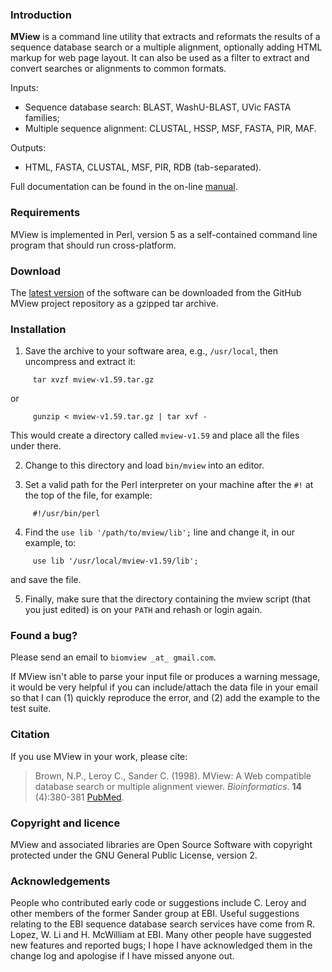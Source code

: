 ### Introduction

**MView** is a command line utility that extracts and reformats the results of
a sequence database search or a multiple alignment, optionally adding HTML
markup for web page layout. It can also be used as a filter to extract and
convert searches or alignments to common formats.

Inputs:

- Sequence database search: BLAST, WashU-BLAST, UVic FASTA families;
- Multiple sequence alignment: CLUSTAL, HSSP, MSF, FASTA, PIR, MAF.

Outputs:

- HTML, FASTA, CLUSTAL, MSF, PIR, RDB (tab-separated).

Full documentation can be found in the on-line
[manual](https://desmid.github.io/mview/ "MView manual").


### Requirements

MView is implemented in Perl, version 5 as a self-contained command line
program that should run cross-platform. 


### Download

The [latest version](https://github.com/desmid/mview "MView site") of the
software can be downloaded from the GitHub MView project repository as a
gzipped tar archive.


### Installation

1. Save the archive to your software area, e.g., `/usr/local`, then uncompress
   and extract it:
```
     tar xvzf mview-v1.59.tar.gz
```
   or
```
     gunzip < mview-v1.59.tar.gz | tar xvf -
```
This would create a directory called `mview-v1.59` and place all the files
under there.

2. Change to this directory and load `bin/mview` into an editor.

3. Set a valid path for the Perl interpreter on your machine after the ``#!``
   at the top of the file, for example:
```
     #!/usr/bin/perl
```

4. Find the `use lib '/path/to/mview/lib';` line and change it, in our
   example, to:
```
     use lib '/usr/local/mview-v1.59/lib';
```
   and save the file.

5. Finally, make sure that the directory containing the mview script (that you
   just edited) is on your `PATH` and rehash or login again.


### Found a bug?

Please send an email to `biomview _at_ gmail.com`.

If MView isn't able to parse your input file or produces a warning message, it
would be very helpful if you can include/attach the data file in your email so
that I can (1) quickly reproduce the error, and (2) add the example to the
test suite.


### Citation

If you use MView in your work, please cite:

> Brown, N.P., Leroy C., Sander C. (1998). MView: A Web compatible database
> search or multiple alignment viewer. *Bioinformatics*. **14** (4):380-381
> [PubMed](http://www.ncbi.nlm.nih.gov/pubmed/9632837 "PubMed link").


### Copyright and licence

MView and associated libraries are Open Source Software with copyright
protected under the GNU General Public License, version 2.


### Acknowledgements

People who contributed early code or suggestions include C. Leroy and other
members of the former Sander group at EBI. Useful suggestions relating to the
EBI sequence database search services have come from R. Lopez, W. Li and
H. McWilliam at EBI. Many other people have suggested new features and
reported bugs; I hope I have acknowledged them in the change log and apologise
if I have missed anyone out.
